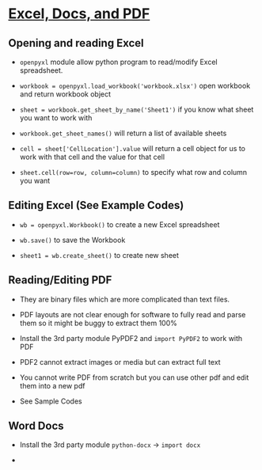 # [Excel, Docs, and PDF](https://automatetheboringstuff.com/chapter12/)

## Opening and reading Excel

* `openpyxl` module allow python program to read/modify Excel spreadsheet.

* `workbook = openpyxl.load_workbook('workbook.xlsx')` open workbook and return workbook object

* `sheet = workbook.get_sheet_by_name('Sheet1')` if you know what sheet you want to work with

* `workbook.get_sheet_names()` will return a list of available sheets

* `cell = sheet['CellLocation'].value` will return a cell object for us to work with that cell and the value for that cell

* `sheet.cell(row=row, column=column)` to specify what row and column you want


## Editing Excel (See Example Codes)

* `wb = openpyxl.Workbook()` to create a new Excel spreadsheet

* `wb.save()` to save the Workbook

* `sheet1 = wb.create_sheet()` to create new sheet


## Reading/Editing PDF

* They are binary files which are more complicated than text files.

* PDF layouts are not clear enough for software to fully read and parse them so it might be buggy to extract them 100%

* Install the 3rd party module PyPDF2 and `import PyPDF2` to work with PDF

* PDF2 cannot extract images or media but can extract full text

* You cannot write PDF from scratch but you can use other pdf and edit them into a new pdf

* See Sample Codes

## Word Docs

* Install the 3rd party module `python-docx` -> `import docx`

*
